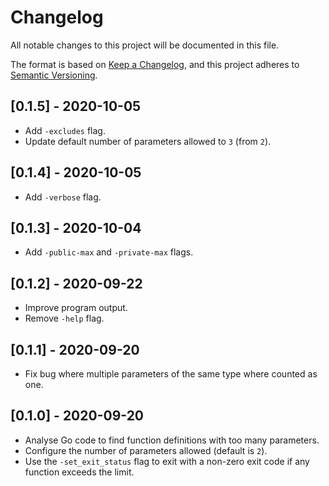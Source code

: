 # Changelog

All notable changes to this project will be documented in this file.

The format is based on [Keep a Changelog], and this project adheres to [Semantic
Versioning].

## [0.1.5] - 2020-10-05

- Add `-excludes` flag.
- Update default number of parameters allowed to `3` (from `2`).

## [0.1.4] - 2020-10-05

- Add `-verbose` flag.

## [0.1.3] - 2020-10-04

- Add `-public-max` and `-private-max` flags.

## [0.1.2] - 2020-09-22

- Improve program output.
- Remove `-help` flag.

## [0.1.1] - 2020-09-20

- Fix bug where multiple parameters of the same type where counted as one.

## [0.1.0] - 2020-09-20

- Analyse Go code to find function definitions with too many parameters.
- Configure the number of parameters allowed (default is `2`).
- Use the `-set_exit_status` flag to exit with a non-zero exit code if any
  function exceeds the limit.

[keep a changelog]: https://keepachangelog.com/en/1.0.0/
[semantic versioning]: https://semver.org/spec/v2.0.0.html
